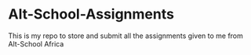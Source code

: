 # Alt-School-Assignments
This is my repo to store and submit all the assignments given to me from Alt-School Africa
